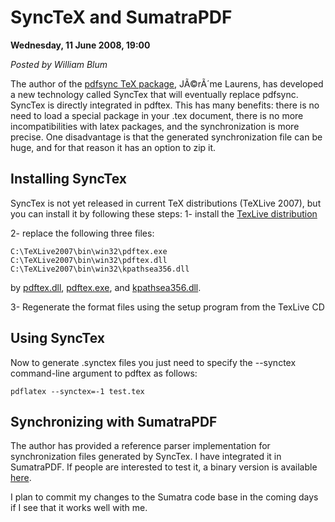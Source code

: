 <script type="text/javascript">
var metadata = { 
    blogVersion : 1,
    entryId : 'entry080612-040012',
    postDate : '2008-06-12T02:00:12Z',
    legacyViews : 51386, // as of Oct 30th 2015
    relatedLink : 'http://blog.kowalczyk.info/forum_sumatra/topic.php?TopicId=908&amp;Posts=4'
};
</script>

# SyncTeX and SumatraPDF 

**Wednesday, 11 June 2008, 19:00**

_Posted by William Blum_


The author of the [pdfsync TeX package](http://itexmac.sourceforge.net/), JÃ©rÃ´me Laurens, has developed a new technology called SyncTex that will eventually replace pdfsync. SyncTex is directly integrated in pdftex. This has many benefits: there is no need to load a special package in your .tex document, there is no more incompatibilities with latex packages, and the synchronization is more precise. One disadvantage is that the generated synchronization file can be huge, and for that reason it has an option to zip it.

## Installing SyncTex

SyncTex is not yet released in current TeX distributions (TeXLive 2007), but you can install it by following these steps:
1- install the [TexLive distribution](http://www.tug.org/texlive/)

2- replace the following three files:

```batch
C:\TeXLive2007\bin\win32\pdftex.exe
C:\TeXLive2007\bin\win32\pdftex.dll
C:\TeXLive2007\bin\win32\kpathsea356.dll
```

by
[pdftex.dll](http://www.tug.org/svn/texlive/trunk/Master/bin/win32/pdftex.dll), 
[pdftex.exe](http://www.tug.org/svn/texlive/trunk/Master/bin/win32/pdftex.exe), and
[kpathsea356.dll](http://www.tug.org/svn/texlive/trunk/Master/bin/win32/kpathsea356.dll).

3- Regenerate the format files using the setup program from the TexLive CD


## Using SyncTex

Now to generate .synctex files you just need to specify the --synctex command-line argument to pdftex as follows:

```batch
pdflatex --synctex=-1 test.tex
```

## Synchronizing with SumatraPDF

The author has provided a reference parser implementation for synchronization files generated by
 SyncTex. I have integrated it in SumatraPDF. If people are interested to test it, a binary 
 version is available [here](../sumatra/SumatraPDF-sync.exe).

I plan to commit my changes to the Sumatra code base in the coming days if I see that it works well with me.
